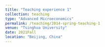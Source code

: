 ```yaml
---
title: "Teaching experience 1"
collection: teaching
type: "Advanced Microeconomics"
permalink: /teaching/2014-spring-teaching-1
venue: "Tsinghua University"
date: 2021Fall
location: "Beijing, China"
---
```


